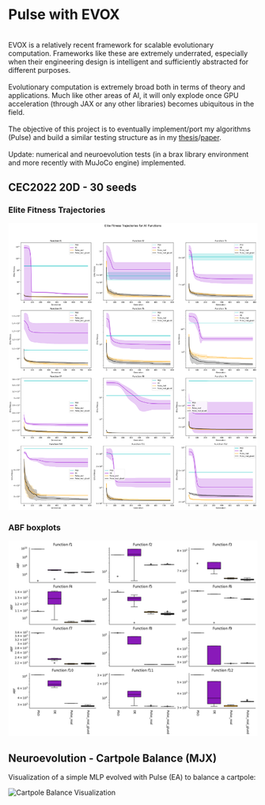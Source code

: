 # Pulse with EVOX

<br>EVOX is a relatively recent framework for scalable evolutionary computation. Frameworks like these are extremely underrated, especially when their engineering design is intelligent and sufficiently abstracted for different purposes.<br />
<br>Evolutionary computation is extremely broad both in terms of theory and applications. Much like other areas of AI, it will only explode once GPU acceleration (through JAX or any other libraries) becomes ubiquitous in the field.<br />
<br>The objective of this project is to eventually implement/port my algorithms (Pulse) and build a similar testing structure as in my [thesis](https://run.unl.pt/bitstream/10362/145483/1/TCDMAA2413.pdf)/[paper](https://link.springer.com/book/10.1007/978-3-031-29573-7).<br />
<br>Update: numerical and neuroevolution tests (in a brax library environment and more recently with MuJoCo engine) implemented.<br />



## CEC2022 20D - 30 seeds

### Elite Fitness Trajectories
![Elite Fitness Trajectories](resources/all_trajectory_plots.png)

### ABF boxplots
![Boxplot Analysis](resources/boxplot_ABF.png)

## Neuroevolution - Cartpole Balance (MJX)

Visualization of a simple MLP evolved with Pulse (EA) to balance a cartpole:

![Cartpole Balance Visualization](resources/CartpoleBalance_Pulse_real_best_params.gif.gif)
